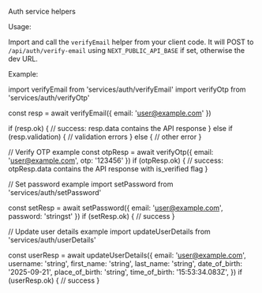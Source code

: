 Auth service helpers

Usage:

Import and call the `verifyEmail` helper from your client code. It will POST to `/api/auth/verify-email` using `NEXT_PUBLIC_API_BASE` if set, otherwise the dev URL.

Example:


import verifyEmail from 'services/auth/verifyEmail'
import verifyOtp from 'services/auth/verifyOtp'

const resp = await verifyEmail({ email: 'user@example.com' })

if (resp.ok) {
  // success: resp.data contains the API response
} else if (resp.validation) {
  // validation errors
} else {
  // other error
}

// Verify OTP example
const otpResp = await verifyOtp({ email: 'user@example.com', otp: '123456' })
if (otpResp.ok) {
  // success: otpResp.data contains the API response with is_verified flag
}

// Set password example
import setPassword from 'services/auth/setPassword'

const setResp = await setPassword({ email: 'user@example.com', password: 'stringst' })
if (setResp.ok) {
  // success
}

// Update user details example
import updateUserDetails from 'services/auth/userDetails'

const userResp = await updateUserDetails({
  email: 'user@example.com',
  username: 'string',
  first_name: 'string',
  last_name: 'string',
  date_of_birth: '2025-09-21',
  place_of_birth: 'string',
  time_of_birth: '15:53:34.083Z',
})
if (userResp.ok) {
  // success
}
